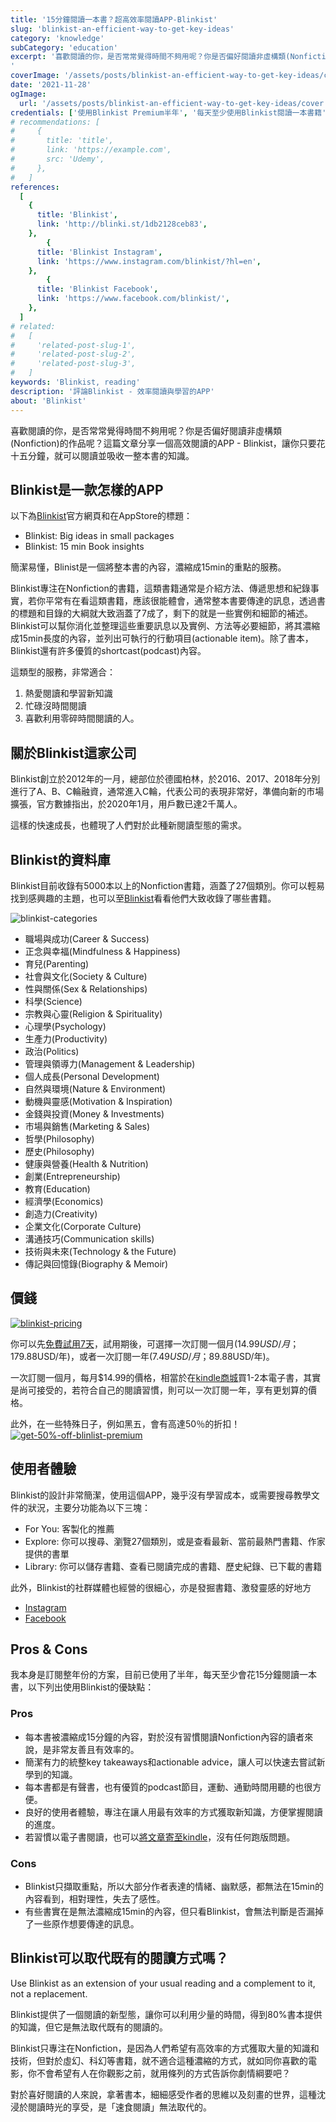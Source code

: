 ```yaml
---
title: '15分鐘閱讀一本書？超高效率閱讀APP-Blinkist'
slug: 'blinkist-an-efficient-way-to-get-key-ideas'
category: 'knowledge'
subCategory: 'education'
excerpt: '喜歡閱讀的你，是否常常覺得時間不夠用呢？你是否偏好閱讀非虛構類(Nonfiction)的作品呢？這篇文章分享一個高效閱讀的APP - Blinkist，讓你只要花十五分鐘，就可以閱讀並吸收一整本書的知識。
'
coverImage: '/assets/posts/blinkist-an-efficient-way-to-get-key-ideas/cover.jpg'
date: '2021-11-28'
ogImage:
  url: '/assets/posts/blinkist-an-efficient-way-to-get-key-ideas/cover.jpg'
credentials: ['使用Blinkist Premium半年', '每天至少使用Blinkist閱讀一本書籍', '3+ Blinkist用戶訪談']
# recommendations: [
#     {
#       title: 'title',
#       link: 'https://example.com',
#       src: 'Udemy',
#     },
#   ]
references:
  [
    {
      title: 'Blinkist',
      link: 'http://blinki.st/1db2128ceb83',
    },
        {
      title: 'Blinkist Instagram',
      link: 'https://www.instagram.com/blinkist/?hl=en',
    },
        {
      title: 'Blinkist Facebook',
      link: 'https://www.facebook.com/blinkist/',
    },
  ]
# related:
#   [
#     'related-post-slug-1',
#     'related-post-slug-2',
#     'related-post-slug-3',
#   ]
keywords: 'Blinkist, reading'
description: '評論Blinkist - 效率閱讀與學習的APP'
about: 'Blinkist'
---
```


<!-- zh-TW -->

喜歡閱讀的你，是否常常覺得時間不夠用呢？你是否偏好閱讀非虛構類(Nonfiction)的作品呢？這篇文章分享一個高效閱讀的APP - Blinkist，讓你只要花十五分鐘，就可以閱讀並吸收一整本書的知識。

## Blinkist是一款怎樣的APP

以下為[Blinkist](http://blinki.st/1db2128ceb83)官方網頁和在AppStore的標題：

* Blinkist: Big ideas in small packages
* Blinkist: 15 min Book insights

簡潔易懂，Blinist是一個將整本書的內容，濃縮成15min的重點的服務。

Blinkist專注在Nonfiction的書籍，這類書籍通常是介紹方法、傳遞思想和紀錄事實，若你平常有在看這類書籍，應該很能體會，通常整本書要傳達的訊息，透過書的標題和目錄的大綱就大致涵蓋了7成了，剩下的就是一些實例和細節的補述。Blinkist可以幫你消化並整理這些重要訊息以及實例、方法等必要細節，將其濃縮成15min長度的內容，並列出可執行的行動項目(actionable item)。除了書本，Blinkist還有許多優質的shortcast(podcast)內容。

這類型的服務，非常適合：

1. 熱愛閱讀和學習新知識
2. 忙碌沒時間閱讀
3. 喜歡利用零碎時間閱讀的人。

## 關於Blinkist這家公司

Blinkist創立於2012年的一月，總部位於德國柏林，於2016、2017、2018年分別進行了A、B、C輪融資，通常進入C輪，代表公司的表現非常好，準備向新的市場擴張，官方數據指出，於2020年1月，用戶數已達2千萬人。

這樣的快速成長，也體現了人們對於此種新閱讀型態的需求。

## Blinkist的資料庫

Blinkist目前收錄有5000本以上的Nonfiction書籍，涵蓋了27個類別。你可以輕易找到感興趣的主題，也可以至[Blinkist](https://www.blinkist.com/en/nc/books)看看他們大致收錄了哪些書籍。

![blinkist-categories](https://i.imgur.com/0Cj9mn8.png)

* 職場與成功(Career & Success)
* 正念與幸福(Mindfulness & Happiness)
* 育兒(Parenting)
* 社會與文化(Society & Culture)
* 性與關係(Sex & Relationships)
* 科學(Science)
* 宗教與心靈(Religion & Spirituality)
* 心理學(Psychology)
* 生產力(Productivity)
* 政治(Politics)
* 管理與領導力(Management & Leadership)
* 個人成長(Personal Development)
* 自然與環境(Nature & Environment)
* 動機與靈感(Motivation & Inspiration)
* 金錢與投資(Money & Investments)
* 市場與銷售(Marketing & Sales)
* 哲學(Philosophy)
* 歷史(Philosophy)
* 健康與營養(Health & Nutrition)
* 創業(Entrepreneurship)
* 教育(Education)
* 經濟學(Economics)
* 創造力(Creativity)
* 企業文化(Corporate Culture)
* 溝通技巧(Communication skills)
* 技術與未來(Technology & the Future)
* 傳記與回憶錄(Biography & Memoir)

## 價錢

[![blinkist-pricing](https://i.imgur.com/TzYuxvo.png)](https://www.blinkist.com/en/nc/plans)

你可以先[免費試用7天](http://blinki.st/1db2128ceb83)，試用期後，可選擇一次訂閱一個月($14.99USD/月；$179.88USD/年)，或者一次訂閱一年($7.49USD/月；$89.88USD/年)。

一次訂閱一個月，每月$14.99的價格，相當於在[kindle商城](https://www.amazon.com/Kindle-Store/b?ie=UTF8&node=133140011)買1-2本電子書，其實是尚可接受的，若符合自己的閱讀習慣，則可以一次訂閱一年，享有更划算的價格。

此外，在一些特殊日子，例如黑五，會有高達50％的折扣！
[![get-50%-off-blinlist-premium](https://i.imgur.com/lyArJQZ.png)](http://blinki.st/1db2128ceb83)

## 使用者體驗

Blinkist的設計非常簡潔，使用這個APP，幾乎沒有學習成本，或需要搜尋教學文件的狀況，主要分功能為以下三塊：

* For You: 客製化的推薦
* Explore: 你可以搜尋、瀏覽27個類別，或是查看最新、當前最熱門書籍、作家提供的書單
* Library: 你可以儲存書籍、查看已閱讀完成的書籍、歷史紀錄、已下載的書籍

此外，Blinkist的社群媒體也經營的很細心，亦是發掘書籍、激發靈感的好地方

* [Instagram](https://www.instagram.com/blinkist/?hl=en)
* [Facebook](https://www.facebook.com/blinkist/)

## Pros & Cons

我本身是訂閱整年份的方案，目前已使用了半年，每天至少會花15分鐘閱讀一本書，以下列出使用Blinkist的優缺點：

### Pros

* 每本書被濃縮成15分鐘的內容，對於沒有習慣閱讀Nonfiction內容的讀者來說，是非常友善且有效率的。
* 簡潔有力的統整key takeaways和actionable advice，讓人可以快速去嘗試新學到的知識。
* 每本書都是有聲書，也有優質的podcast節目，運動、通勤時間用聽的也很方便。
* 良好的使用者體驗，專注在讓人用最有效率的方式獲取新知識，方便掌握閱讀的進度。
* 若習慣以電子書閱讀，也可以[將文章寄至kindle](https://support.blinkist.com/hc/en-us/articles/202801423-How-do-I-send-Blinks-to-my-Kindle-)，沒有任何跑版問題。

### Cons

* Blinkist只擷取重點，所以大部分作者表達的情緒、幽默感，都無法在15min的內容看到，相對理性，失去了感性。
* 有些書實在是無法濃縮成15min的內容，但只看Blinkist，會無法判斷是否漏掉了一些原作想要傳達的訊息。

## Blinkist可以取代既有的閱讀方式嗎？

Use Blinkist as an extension of your usual reading and a complement to it, not a replacement.

Blinkist提供了一個閱讀的新型態，讓你可以利用少量的時間，得到80%書本提供的知識，但它是無法取代既有的閱讀的。

Blinkist只專注在Nonfiction，是因為人們希望有高效率的方式獲取大量的知識和技術，但對於虛幻、科幻等書籍，就不適合這種濃縮的方式，就如同你喜歡的電影，你不會希望有人在你觀影之前，就用條列的方式告訴你劇情綱要吧？

對於喜好閱讀的人來說，拿著書本，細細感受作者的思維以及刻畫的世界，這種沈浸於閱讀時光的享受，是「速食閱讀」無法取代的。
